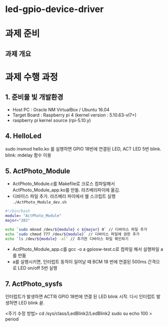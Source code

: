 # led-gpio-device-driver

# 과제 준비

## 과제 개요



# 과제 수행 과정
## 1. 준비물 빛 개발환경

- Host PC : Oracle NM VirtualBox / Ubuntu 16.04
- Target Board : Raspberry pi 4 (kernel version : 5.10.63-vl7+)
- raspberry pi kernel source (rpi-5.10.y)


## 4. HelloLed
sudo insmod hello.ko 를 실행하면 GPIO 18번에 연결된 LED, ACT LED 5번 blink.
blink: mdelay 함수 이용

## 5. ActPhoto_Module
-  ActPhoto_Module.c를 Makefile로 크로스 컴파일해서  ActPhoto_Module_app.ko를 만듦. 라즈베리파이에 옮김.
- 디바이스 파일 추가. 라즈베리 파이에서 쉘 스크립트 실행 `./ActPhoto_Module_dev.sh`

```bash
#!/bin/bash
module= "ActPhoto_Module"
major="202"

echo `sudo mknod /dev/${module} c ${major} 0` // 디바이스 파일 추가
echo `sudo chmod 777 /dev/${module}` // 디바이스 파일에 권한 추가
echo `ls /dev/${module} -al` // 추가한 디바이스 파일 확인하기

```

-  ActPhoto_Module_app.c를 gcc -o a gpiosw-test.c로 컴파일 해서 실행파일 a를 만듦
- a를 실행시키면, 인터럽트 동작이 일어날 때 BCM 18 번에 연결된 500ms 간격으로 LED on/off 5번 실행

## 7. ActPhoto_sysfs
인터럽트가 발생하면 ACT와 GPIO 18번에 연결 된 LED blink 시작. 다시 인터럽트 발생하면 LED blink 끝.

<주기 수정 방법>
cd /sys/class/LedBlink2/LedBlink2
sudo su
echo 100 > period

